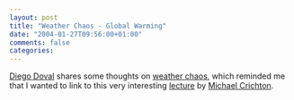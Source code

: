 ```yaml
---
layout: post
title: "Weather Chaos - Global Warming"
date: "2004-01-27T09:56:00+01:00"
comments: false
categories: 
---
```


<p><a href="http://www.dynamicobjects.com/d2r/archives/002545.html">Diego Doval</a> shares some thoughts on <a href="http://www.dynamicobjects.com/d2r/archives/002545.html">weather chaos</a>, which reminded me that I wanted to link to this very interesting <a href="http://www.crichton-official.com/speeches/speeches_quote04.html">lecture</a> by <a href="http://www.crichton-official.com">Michael Crichton</a>.</p>


